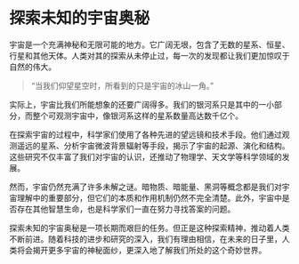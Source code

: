 # 探索未知的宇宙奥秘

宇宙是一个充满神秘和无限可能的地方。它广阔无垠，包含了无数的星系、恒星、行星和其他天体。人类对其的探索从未停止过，每一次的发现都让我们更加惊叹于自然的伟大。

> “当我们仰望星空时，所看到的只是宇宙的冰山一角。”

实际上，宇宙比我们所能想象的还要广阔得多。我们的银河系只是其中的一小部分，而整个可观测宇宙中，像银河系这样的星系数量高达数千亿个。

在探索宇宙的过程中，科学家们使用了各种先进的望远镜和技术手段。他们通过观测遥远的星系、分析宇宙微波背景辐射等手段，揭示了宇宙的起源、演化和结构。这些研究不仅丰富了我们对宇宙的认识，还推动了物理学、天文学等科学领域的发展。

然而，宇宙仍然充满了许多未解之谜。暗物质、暗能量、黑洞等概念都是我们对宇宙理解中的重要部分，但它们的本质和作用机制仍然不完全清楚。此外，宇宙中是否存在其他智慧生命，也是科学家们一直在努力寻找答案的问题。

探索未知的宇宙奥秘是一项长期而艰巨的任务。但正是这种探索精神，推动着人类不断前进。随着科技的进步和研究的深入，我们有理由相信，在未来的日子里，人类将会揭开更多宇宙的神秘面纱，更深入地了解我们所处的这个奇妙世界。